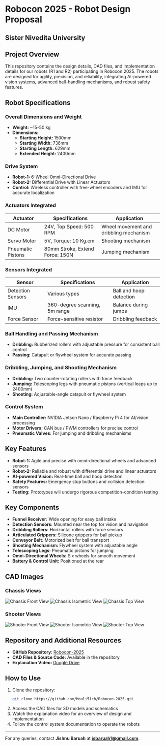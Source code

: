 # Robocon 2025 - Robot Design Proposal

## Sister Nivedita University
  
## Project Overview
This repository contains the design details, CAD files, and implementation details for our robots (R1 and R2) participating in Robocon 2025. The robots are designed for agility, precision, and reliability, integrating AI-powered vision systems, advanced ball-handling mechanisms, and robust safety features.

## Robot Specifications
### Overall Dimensions and Weight
- **Weight:** ~15-50 kg
- **Dimensions:**
  - **Starting Height:** 1500mm
  - **Starting Width:** 736mm
  - **Starting Length:** 629mm
  - **Extended Height:** 2400mm

### Drive System
- **Robot-1:** 6-Wheel Omni-Directional Drive
- **Robot-2:** Differential Drive with Linear Actuators
- **Control:** Wireless controller with free-wheel encoders and IMU for accurate localization

### Actuators Integrated
| Actuator | Specifications | Application |
|----------|---------------|-------------|
| DC Motor | 24V, Top Speed: 500 RPM | Wheel movement and dribbling mechanism |
| Servo Motor | 5V, Torque: 10 Kg.cm | Shooting mechanism |
| Pneumatic Pistons | 80mm Stroke, Extend Force: 150N | Jumping mechanism |

### Sensors Integrated
| Sensor | Specifications | Application |
|--------|---------------|-------------|
| Detection Sensors | Various types | Ball and hoop detection |
| IMU | 360-degree scanning, 5m range | Balance during jumps |
| Force Sensor | Force-sensitive resistor | Dribbling feedback |

### Ball Handling and Passing Mechanism
- **Dribbling:** Rubberized rollers with adjustable pressure for consistent ball control
- **Passing:** Catapult or flywheel system for accurate passing

### Dribbling, Jumping, and Shooting Mechanism
- **Dribbling:** Two counter-rotating rollers with force feedback
- **Jumping:** Telescoping legs with pneumatic pistons (vertical leaps up to 2400mm)
- **Shooting:** Adjustable-angle catapult or flywheel system

### Control System
- **Main Controller:** NVIDIA Jetson Nano / Raspberry Pi 4 for AI/vision processing
- **Motor Drivers:** CAN bus / PWM controllers for precise control
- **Pneumatic Valves:** For jumping and dribbling mechanisms

## Key Features
- **Robot-1:** Agile and precise with omni-directional wheels and advanced sensors
- **Robot-2:** Reliable and robust with differential drive and linear actuators
- **AI-powered Vision:** Real-time ball and hoop detection
- **Safety Features:** Emergency stop buttons and collision detection sensors
- **Testing:** Prototypes will undergo rigorous competition-condition testing

## Key Components
- **Funnel Receiver:** Wide opening for easy ball intake
- **Detection Sensors:** Mounted near the top for vision and navigation
- **Dribbling Rollers:** Horizontal rollers with force sensors
- **Articulated Grippers:** Silicone grippers for ball pickup
- **Conveyor Belt:** Motorized belt for ball transport
- **Shooting Mechanism:** Flywheel system with adjustable angle
- **Telescoping Legs:** Pneumatic pistons for jumping
- **Omni-Directional Wheels:** Six wheels for smooth movement
- **Battery & Control Unit:** Positioned at the rear

## CAD Images
### Chassis Views
![Chassis Front View](CADfiles/photos/chassis/chassis_FV.png)
![Chassis Isometric View](CADfiles/photos/chassis/chassis_IV.png)
![Chassis Top View](CADfiles/photos/chassis/chassis_TV.png)

### Shooter Views
![Shooter Front View](CADfiles/photos/shooter/Shooter_FV.png)
![Shooter Isometric View](CADfiles/photos/shooter/Shooter_IV.png)
![Shooter Top View](CADfiles/photos/shooter/Shooter_TV.png)

## Repository and Additional Resources
- **GitHub Repository:** [Robocon-2025](https://github.com/Mouli51ch/Robocon-2025)
- **CAD Files & Source Code:** Available in the repository
- **Explanation Video:** [Google Drive](https://drive.google.com/file/d/1xdpq3PQB3YNwEeO2mN4ExKmwJXCT3Ukx/view?usp=sharing)

## How to Use
1. Clone the repository:
   ```sh
   git clone https://github.com/Mouli51ch/Robocon-2025.git
   ```
2. Access the CAD files for 3D models and schematics
3. Watch the explanation video for an overview of design and implementation
4. Follow the control system documentation to operate the robots


---
For any queries, contact **Jishnu Baruah** at **jsbaruah1@gmail.com**.
